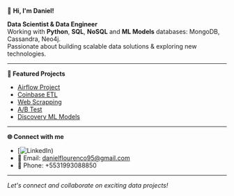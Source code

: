 👋 **Hi, I'm Daniel!**

**Data Scientist & Data Engineer**  
Working with **Python**, **SQL**, **NoSQL** and **ML Models**
databases: MongoDB, Cassandra, Neo4j.  
Passionate about building scalable data solutions & exploring new technologies.

---

**🚀 Featured Projects**
- [Airflow Project](https://github.com/flourenco-daniel/airflow_project)
- [Coinbase ETL](https://github.com/flourenco-daniel/etl_jornada/)
- [Web Scrapping](https://github.com/flourenco-daniel/scraping_jornada)
- [A/B Test](https://github.com/flourenco-daniel/ab_testing)
- [Discovery ML Models](https://github.com/flourenco-daniel/ml_projects)

---

**🌐 Connect with me**

- [![LinkedIn](https://www.linkedin.com/in/daniel-lourenco-data/))
- 📧 Email: danielflourenco95@gmail.com
- 📱 Phone: +5531993088850
---

*Let's connect and collaborate on exciting data projects!*
